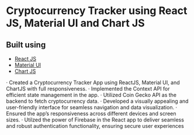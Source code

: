 # Cryptocurrency Tracker using React JS, Material UI and Chart JS

## Built using

- [React JS](https://reactjs.org/)
- [Material UI](https://v4.mui.com/)
- [Chart JS](https://reactchartjs.github.io/react-chartjs-2/#/)

· Created a Cryptocurrency Tracker App using ReactJS, Material UI, and ChartJS with full responsiveness.
· Implemented the Context API for efficient state management in the app.
· Utilized Coin Gecko API as the backend to fetch cryptocurrency data.
· Developed a visually appealing and user-friendly interface for seamless navigation and data visualization.
· Ensured the app’s responsiveness across different devices and screen sizes.
· Utilzed the power of Firebase in the React app to deliver seamless and robust authentication functionality, ensuring secure
  user experiences
